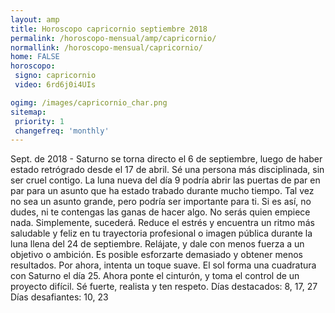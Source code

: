 ```yaml
---
layout: amp
title: Horoscopo capricornio septiembre 2018 
permalink: /horoscopo-mensual/amp/capricornio/
normallink: /horoscopo-mensual/capricornio/
home: FALSE
horoscopo:
 signo: capricornio
 video: 6rd6j0i4UIs

ogimg: /images/capricornio_char.png
sitemap:
 priority: 1
 changefreq: 'monthly'
---
```



Sept. de 2018 - Saturno se torna directo el 6 de septiembre, luego de haber estado retrógrado desde el 17 de abril. Sé una persona más disciplinada, sin ser cruel contigo. 
La luna nueva del día 9 podría abrir las puertas de par en par para un asunto que ha estado trabado durante mucho tiempo. Tal vez no sea un asunto grande, pero podría ser importante para ti. Si es así, no dudes, ni te contengas las ganas de hacer algo. No serás quien empiece nada. Simplemente, sucederá. 
Reduce el estrés y encuentra un ritmo más saludable y feliz en tu trayectoria profesional o imagen pública durante la luna llena del 24 de septiembre. Relájate, y dale con menos fuerza a un objetivo o ambición. Es posible esforzarte demasiado y obtener menos resultados. Por ahora, intenta un toque suave. 
El sol forma una cuadratura con Saturno el día 25. Ahora ponte el cinturón, y toma el control de un proyecto difícil. Sé fuerte, realista y ten respeto. 
Días destacados: 8, 17, 27
Días desafiantes: 10, 23